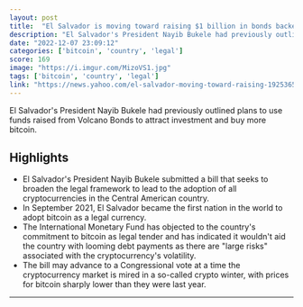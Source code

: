 ```yaml
---
layout: post
title:  "El Salvador is moving toward raising $1 billion in bonds backed by bitcoin by broadening its bet on crypto"
description: "El Salvador's President Nayib Bukele had previously outlined plans to use funds raised from Volcano Bonds to attract investment and buy more bitcoin."
date: "2022-12-07 23:09:12"
categories: ['bitcoin', 'country', 'legal']
score: 169
image: "https://i.imgur.com/MizoVS1.jpg"
tags: ['bitcoin', 'country', 'legal']
link: "https://news.yahoo.com/el-salvador-moving-toward-raising-192536586.html"
---
```


El Salvador's President Nayib Bukele had previously outlined plans to use funds raised from Volcano Bonds to attract investment and buy more bitcoin.

## Highlights

- El Salvador's President Nayib Bukele submitted a bill that seeks to broaden the legal framework to lead to the adoption of all cryptocurrencies in the Central American country.
- In September 2021, El Salvador became the first nation in the world to adopt bitcoin as a legal currency.
- The International Monetary Fund has objected to the country's commitment to bitcoin as legal tender and has indicated it wouldn't aid the country with looming debt payments as there are "large risks" associated with the cryptocurrency's volatility.
- The bill may advance to a Congressional vote at a time the cryptocurrency market is mired in a so-called crypto winter, with prices for bitcoin sharply lower than they were last year.

---
